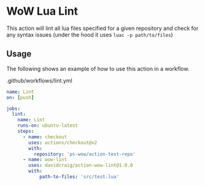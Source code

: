 # WoW Lua Lint

This action will lint all lua files specified for a given repository and check for any syntax issues (under the hood it uses `luac -p path/to/files`)

## Usage

The following shows an example of how to use this action in a workflow.

.github/workflows/lint.yml

```yaml
name: Lint
on: [push]

jobs:
  lint:
    name: Lint
    runs-on: ubuntu-latest
    steps:
      - name: checkout
        uses: actions/checkout@v2
        with:
          repository: 'ps-wow/action-test-repo'
      - name: wow-lint
        uses: davidcraig/action-wow-lint@1.0.0
        with:
            path-to-files: 'src/test.lua'
```